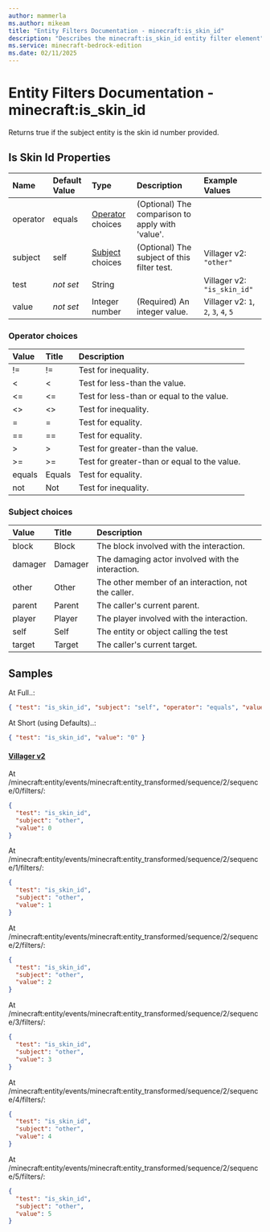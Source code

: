 ```yaml
---
author: mammerla
ms.author: mikeam
title: "Entity Filters Documentation - minecraft:is_skin_id"
description: "Describes the minecraft:is_skin_id entity filter element"
ms.service: minecraft-bedrock-edition
ms.date: 02/11/2025 
---
```


# Entity Filters Documentation - minecraft:is_skin_id

Returns true if the subject entity is the skin id number provided.


## Is Skin Id Properties

|Name       |Default Value |Type |Description |Example Values |
|:----------|:-------------|:----|:-----------|:------------- |
| operator | equals | [Operator](#operator-choices) choices | (Optional) The comparison to apply with 'value'. |  | 
| subject | self | [Subject](#subject-choices) choices | (Optional) The subject of this filter test. | Villager v2: `"other"` | 
| test | *not set* | String |  | Villager v2: `"is_skin_id"` | 
| value | *not set* | Integer number | (Required) An integer value. | Villager v2: `1`, `2`, `3`, `4`, `5` | 

### Operator choices

|Value       |Title |Description |
|:-----------|:-----|:-----------|
| != | != | Test for inequality.|
| < | < | Test for less-than the value.|
| <= | <= | Test for less-than or equal to the value.|
| <> | <> | Test for inequality.|
| = | = | Test for equality.|
| == | == | Test for equality.|
| > | > | Test for greater-than the value.|
| >= | >= | Test for greater-than or equal to the value.|
| equals | Equals | Test for equality.|
| not | Not | Test for inequality.|

### Subject choices

|Value       |Title |Description |
|:-----------|:-----|:-----------|
| block | Block | The block involved with the interaction.|
| damager | Damager | The damaging actor involved with the interaction.|
| other | Other | The other member of an interaction, not the caller.|
| parent | Parent | The caller's current parent.|
| player | Player | The player involved with the interaction.|
| self | Self | The entity or object calling the test|
| target | Target | The caller's current target.|

## Samples

At Full..: 

```json
{ "test": "is_skin_id", "subject": "self", "operator": "equals", "value": "0" }
```

At Short (using Defaults)..: 

```json
{ "test": "is_skin_id", "value": "0" }
```

#### [Villager v2](https://github.com/Mojang/bedrock-samples/tree/preview/behavior_pack/entities/villager_v2.json)

At /minecraft:entity/events/minecraft:entity_transformed/sequence/2/sequence/0/filters/: 

```json
{
  "test": "is_skin_id",
  "subject": "other",
  "value": 0
}
```

At /minecraft:entity/events/minecraft:entity_transformed/sequence/2/sequence/1/filters/: 

```json
{
  "test": "is_skin_id",
  "subject": "other",
  "value": 1
}
```

At /minecraft:entity/events/minecraft:entity_transformed/sequence/2/sequence/2/filters/: 

```json
{
  "test": "is_skin_id",
  "subject": "other",
  "value": 2
}
```

At /minecraft:entity/events/minecraft:entity_transformed/sequence/2/sequence/3/filters/: 

```json
{
  "test": "is_skin_id",
  "subject": "other",
  "value": 3
}
```

At /minecraft:entity/events/minecraft:entity_transformed/sequence/2/sequence/4/filters/: 

```json
{
  "test": "is_skin_id",
  "subject": "other",
  "value": 4
}
```

At /minecraft:entity/events/minecraft:entity_transformed/sequence/2/sequence/5/filters/: 

```json
{
  "test": "is_skin_id",
  "subject": "other",
  "value": 5
}
```
